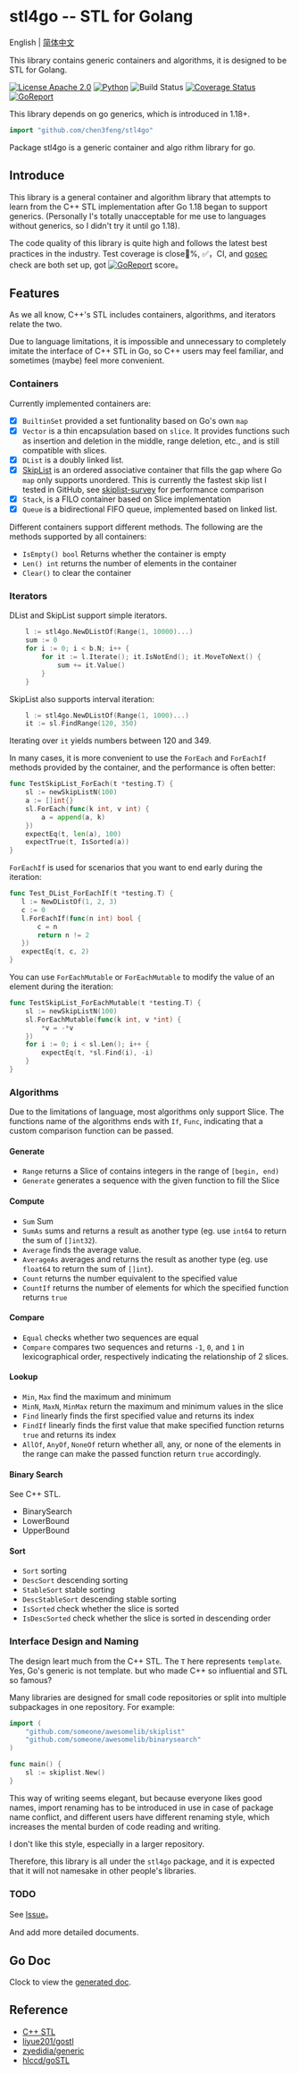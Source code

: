 # stl4go -- STL for Golang

English | [简体中文](README_zh.md)

This library contains generic containers and algorithms, it is designed to be STL for Golang.

[![License Apache 2.0](https://img.shields.io/badge/License-Apache_2.0-red.svg)](COPYING)
[![Python](https://img.shields.io/badge/Language-go1.18+-blue.svg)](https://www.python.org/)
![Build Status](https://github.com/chen3feng/stl4go/actions/workflows/go.yml/badge.svg)
[![Coverage Status](https://coveralls.io/repos/github/chen3feng/stl4go/badge.svg?branch=master)](https://coveralls.io/github/chen3feng/stl4go?branch=master)
[![GoReport](https://goreportcard.com/badge/github.com/securego/gosec)](https://goreportcard.com/report/github.com/chen3feng/stl4go)

This library depends on go generics, which is introduced in 1.18+.

<!-- gomarkdoc:embed:start -->

<!-- Code generated by gomarkdoc. DO NOT EDIT -->

```go
import "github.com/chen3feng/stl4go"
```

Package stl4go is a generic container and algo
rithm library for go.

## Introduce

This library is a general container and algorithm library that attempts to learn from the C++ STL implementation after Go 1.18 began to support generics.
(Personally I's totally unacceptable for me  use to languages without generics, so I didn't try it until go 1.18).

The code quality of this library is quite high and follows the latest best practices in the industry.
Test coverage is close💯%, ✅，CI, and [gosec](https://securego.io/) check are both set up, got
[![GoReport](https://goreportcard.com/badge/github.com/securego/gosec)](https://goreportcard.com/report/github.com/chen3feng/stl4go) score。

## Features

As we all know, C++'s STL includes containers, algorithms, and iterators relate the two.

Due to language limitations, it is impossible and unnecessary to completely imitate the interface of C++ STL in Go,
so C++ users may feel familiar, and sometimes (maybe) feel more convenient.

### Containers

Currently implemented containers are:

- [x] `BuiltinSet` provided a set funtionality based on Go's own `map`
- [x] `Vector` is a thin encapsulation based on `slice`. It provides functions such as insertion and deletion in the middle, range deletion, etc.,
      and is still compatible with slices.
- [x] `DList` is a doubly linked list.
- [x] [SkipList](skiplist.md) is an ordered associative container that fills the gap where Go `map` only supports unordered.
      This is currently the fastest skip list I tested in GitHub, see [skiplist-survey](https://github.com/chen3feng/skiplist-survey) for performance comparison
- [x] `Stack`, is a FILO container based on Slice implementation
- [x] `Queue` is a bidirectional FIFO queue, implemented based on linked list.

Different containers support different methods. The following are the methods supported by all containers:

- `IsEmpty() bool` Returns whether the container is empty
- `Len() int` returns the number of elements in the container
- `Clear()` to clear the container

### Iterators

DList and SkipList support simple iterators.

```go
    l := stl4go.NewDListOf(Range(1, 10000)...)
    sum := 0
    for i := 0; i < b.N; i++ {
        for it := l.Iterate(); it.IsNotEnd(); it.MoveToNext() {
            sum += it.Value()
        }
    }
```

SkipList also supports interval iteration:

```go
    l := stl4go.NewDListOf(Range(1, 1000)...)
    it := sl.FindRange(120, 350)
```

Iterating over `it` yields numbers between 120 and 349.

In many cases, it is more convenient to use the `ForEach` and `ForEachIf` methods provided by the container,
and the performance is often better:

```go
func TestSkipList_ForEach(t *testing.T) {
    sl := newSkipListN(100)
    a := []int{}
    sl.ForEach(func(k int, v int) {
        a = append(a, k)
    })
    expectEq(t, len(a), 100)
    expectTrue(t, IsSorted(a))
}
```

`ForEachIf` is used for scenarios that you want to end early during the iteration:

 ```go
func Test_DList_ForEachIf(t *testing.T) {
    l := NewDListOf(1, 2, 3)
    c := 0
    l.ForEachIf(func(n int) bool {
        c = n
        return n != 2
    })
    expectEq(t, c, 2)
}
 ```

You can use `ForEachMutable` or `ForEachMutable` to modify the value of an element during the iteration:

```go
func TestSkipList_ForEachMutable(t *testing.T) {
    sl := newSkipListN(100)
    sl.ForEachMutable(func(k int, v *int) {
        *v = -*v
    })
    for i := 0; i < sl.Len(); i++ {
        expectEq(t, *sl.Find(i), -i)
    }
}
```

### Algorithms

Due to the limitations of language, most algorithms only support Slice. The functions name of the algorithms ends with `If`, `Func`,
indicating that a custom comparison function can be passed.

#### Generate

- `Range` returns a Slice of contains integers in the range of `[begin, end)`
- `Generate` generates a sequence with the given function to fill the Slice

#### Compute

- `Sum` Sum
- `SumAs` sums and returns a result as another type (eg. use `int64` to return the sum of `[]int32`).
- `Average` finds the average value.
- `AverageAs` averages and returns the result as another type (eg. use `float64` to return the sum of `[]int`).
- `Count` returns the number equivalent to the specified value
- `CountIf` returns the number of elements for which the specified function returns `true`

#### Compare

- `Equal` checks whether two sequences are equal
- `Compare` compares two sequences and returns `-1`, `0`, and `1` in lexicographical order, respectively indicating the relationship of 2 slices.

#### Lookup

- `Min`, `Max` find the maximum and minimum
- `MinN`, `MaxN`, `MinMax` return the maximum and minimum values in the slice
- `Find` linearly finds the first specified value and returns its index
- `FindIf` linearly finds the first value that make specified function returns `true` and returns its index
- `AllOf`, `AnyOf`, `NoneOf` return whether all, any, or none of the elements in the range can make the passed function return `true` accordingly.

#### Binary Search

See C++ STL.

- BinarySearch
- LowerBound
- UpperBound

#### Sort

- `Sort` sorting
- `DescSort` descending sorting
- `StableSort` stable sorting
- `DescStableSort` descending stable sorting
- `IsSorted` check whether the slice is sorted
- `IsDescSorted` check whether the slice is sorted in descending order

### Interface Design and Naming

The design leart much from the C++ STL. The `T` here represents `template`. Yes, Go's generic is not template. but who made C++ so influential and STL so famous?

Many libraries are designed for small code repositories or split into multiple subpackages in one repository.
For example:

```go
import (
    "github.com/someone/awesomelib/skiplist"
    "github.com/someone/awesomelib/binarysearch"
)

func main() {
    sl := skiplist.New()
}
```

This way of writing seems elegant, but because everyone likes good names, import renaming has to be introduced in use in case of package name conflict,
and different users have different renaming style, which increases the mental burden of code reading and writing.

I don't like this style, especially in a larger repository.

Therefore, this library is all under the `stl4go` package, and it is expected that it will not namesake in other people's libraries.

### TODO

See [Issue](https://github.com/chen3feng/stl4go/issues)。

And add more detailed documents.

## Go Doc

Clock to view the [generated doc](generated_doc.md).
## Reference

- [C++ STL](https://en.wikipedia.org/wiki/Standard_Template_Library)
- [liyue201/gostl](https://github.com/liyue201/gostl)
- [zyedidia/generic](https://github.com/zyedidia/generic)
- [hlccd/goSTL](https://github.com/hlccd/goSTL)
